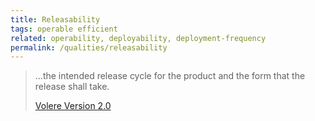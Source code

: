 ```yaml
---
title: Releasability
tags: operable efficient
related: operability, deployability, deployment-frequency
permalink: /qualities/releasability
---
```


>...the intended release cycle for the product and the form that the release shall take. 
>
>[Volere Version 2.0](/references/#volere)

